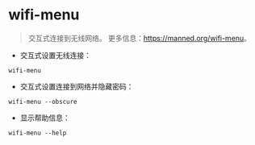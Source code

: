 # wifi-menu

> 交互式连接到无线网络。
> 更多信息：<https://manned.org/wifi-menu>。

- 交互式设置无线连接：

`wifi-menu`

- 交互式设置连接到网络并隐藏密码：

`wifi-menu --obscure`

- 显示帮助信息：

`wifi-menu --help`